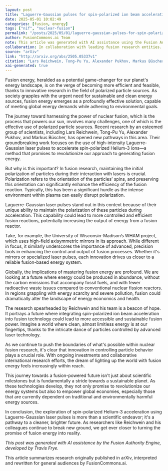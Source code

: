 ```yaml
---
layout: post
title: "Laguerre-Gaussian pulses for spin-polarized ion beam acceleration"
date: 2025-05-01 10:02:49
categories: [fusion, energy]
tags: ["nif", "nuclear-fusion"]
permalink: "/posts/2025/05/01/laguerre-gaussian-pulses-for-spin-polarized-ion-beam-acceleration/"
author: FusionCommons.ai Team
note: This article was generated with AI assistance using the Fusion Authority Engine, developed by Travis Frye.
collaboration: In collaboration with leading fusion research entities.
source: "arXiv"
link: "http://arxiv.org/abs/2505.05337v1"
citation: "Lars Reichwein, Tong-Pu Yu, Alexander Pukhov, Markus Büscher (2025). *Laguerre-Gaussian pulses for spin-polarized ion beam acceleration*. arXiv."
xai-generated: true
---
```


Fusion energy, heralded as a potential game-changer for our planet's energy landscape, is on the verge of becoming more efficient and feasible, thanks to innovative research in the field of polarized particle sources. As society grapples with the urgent need for sustainable and clean energy sources, fusion energy emerges as a profoundly effective solution, capable of meeting global energy demands while adhering to environmental goals.

The journey toward harnessing the power of nuclear fusion, which is the process that powers our sun, involves many challenges, one of which is the effective use of polarized particle sources. Recent research by an esteemed group of scientists, including Lars Reichwein, Tong-Pu Yu, Alexander Pukhov, and Markus Büscher, has opened new pathways in this area. Their groundbreaking work focuses on the use of high-intensity Laguerre-Gaussian laser pulses to accelerate spin-polarized Helium-3 ions—a method that promises to revolutionize our approach to generating fusion energy.

But why is this important? In fusion research, maintaining the initial polarization of particles during their interaction with lasers is crucial. Polarization refers to the orientation of the particles’ spins, and preserving this orientation can significantly enhance the efficiency of the fusion reaction. Typically, this has been a significant hurdle as the intense environment within plasma can easily disrupt polarization.

Laguerre-Gaussian laser pulses stand out in this context because of their unique ability to maintain the polarization of these particles during acceleration. This capability could lead to more controlled and efficient fusion reactions, potentially increasing the output of energy from a fusion reactor.

Take, for example, the University of Wisconsin-Madison’s WHAM project, which uses high-field axisymmetric mirrors in its approach. While different in focus, it similarly underscores the importance of advanced, precision tools in enhancing the control and output of fusion processes. Whether it's mirrors or specialized laser pulses, each innovation drives us closer to a reliable fusion-based energy system.

Globally, the implications of mastering fusion energy are profound. We are looking at a future where energy could be produced in abundance, without the carbon emissions that accompany fossil fuels, and with fewer radioactive waste issues compared to conventional nuclear fission reactors. In regions grappling with energy scarcity and severe pollution, fusion could dramatically alter the landscape of energy economics and health.

The research spearheaded by Reichwein and his team is a beacon of hope. It portrays a future where integrating spin-polarized ion beam acceleration into fusion technology could lead to more accessible and sustainable fusion power. Imagine a world where clean, almost limitless energy is at our fingertips, thanks to the intricate dance of particles controlled by advanced laser technology.

As we continue to push the boundaries of what's possible within nuclear fusion research, it's clear that innovation in controlling particle behavior plays a crucial role. With ongoing investments and collaborative international research efforts, the dream of lighting up the world with fusion energy feels increasingly within reach.

This journey towards a fusion-powered future isn't just about scientific milestones but is fundamentally a stride towards a sustainable planet. As these technologies develop, they not only promise to revolutionize our energy systems but also to empower global economies, especially those that are currently dependent on traditional and environmentally harmful energy sources.

In conclusion, the exploration of spin-polarized Helium-3 acceleration using Laguerre-Gaussian laser pulses is more than a scientific endeavor; it's a pathway to a cleaner, brighter future. As researchers like Reichwein and his colleagues continue to break new ground, we get ever closer to turning the promise of fusion energy into reality.

*This post was generated with AI assistance by the Fusion Authority Engine, developed by Travis Frye.*

This article summarizes research originally published in arXiv, interpreted and rewritten for general audiences by FusionCommons.ai.

